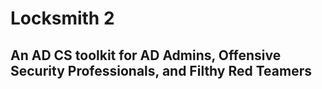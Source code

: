 # Locksmith 2
## An AD CS toolkit for AD Admins, Offensive Security Professionals, and Filthy Red Teamers
